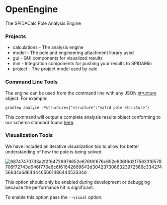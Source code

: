 OpenEngine
==========

The SPIDACalc Pole Analysis Engine

### Projects

- calculations - The analysis engine
- model - The pole and engineering attachment library used
- gui - GUI components for visualized results
- min - Integration components for pushing your results to SPIDAMin
- project - The project model used by calc

### Command Line Tools

The engine can be used from the command line with any JSON [structure](https://github.com/spidasoftware/schema/blob/master/resources/v1/schema/spidacalc/calc/structure.schema) object.  For example:

    gradlew analyze -Pstructure={"structure":"valid pole structure"}
    
This command will output a complete analysis results object conforming to our schema standard found [here](https://github.com/spidasoftware/schema/blob/master/resources/v1/schema/spidamin/asset/standard_details/analysis_asset.schema).

### Visualization Tools

We have included an iterative visualization too to allow for better understanding of how the pole is being solved.

![68747470733a2f2f64726976652e676f6f676c652e636f6d2f75633f6578706f72743d646f776e6c6f61642669643d3042373066323972566c334274566d4a6d644446566148644453334d](https://cloud.githubusercontent.com/assets/482572/2568173/b8c7fc42-b8de-11e3-9a31-83286c03e296.png)

This option should only be enabled during development or debugging because the performance hit is significant.

To enable this option pass the `--visual` option.

